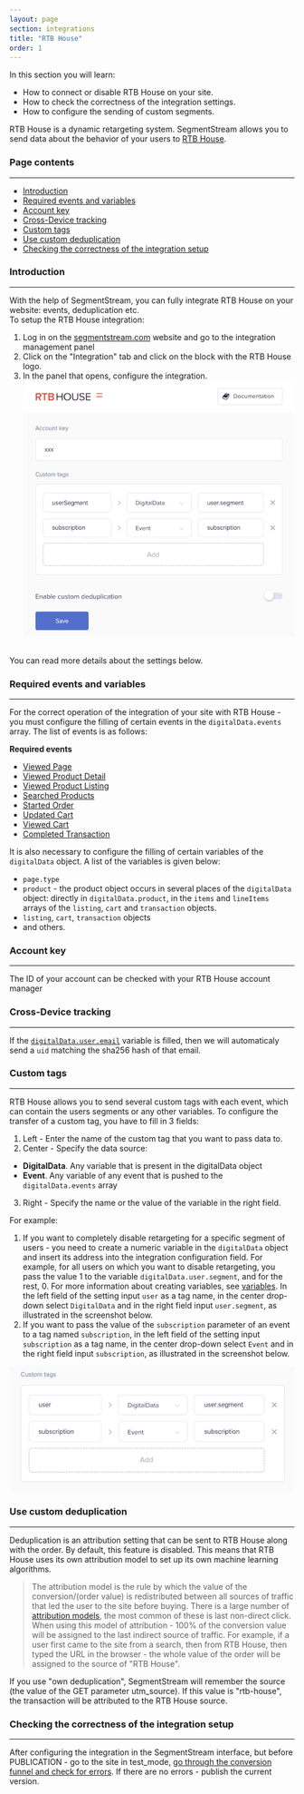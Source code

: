 ```yaml
---
layout: page
section: integrations
title: "RTB House"
order: 1
---
```


In this section you will learn:
* How to connect or disable RTB House on your site.
* How to check the correctness of the integration settings.
* How to configure the sending of custom segments.

RTB House is a dynamic retargeting system. SegmentStream allows you to send data about the behavior of your users to [RTB House](https://www.rtbhouse.com).

### Page contents
------
<ul class="page-navigation">
  <li><a href="#introduction">Introduction</a></li>
  <li><a href="#requiredEventsAndVariables">Required events and variables</a></li>
  <li><a href="#accountKey">Account key</a></li>
  <li><a href="#crossDevice">Cross-Device tracking</a></li>
  <li><a href="#customTags">Custom tags</a></li>
  <li><a href="#useCustomDeduplication">Use custom deduplication</a></li>
  <li><a href="#correctnessOfIntegrationSetup">Checking the correctness of the integration setup</a></li>
</ul>

### <a name="introduction"></a>Introduction
------
With the help of SegmentStream, you can fully integrate RTB House on your website: events, deduplication etc. <br />
To setup the RTB House integration:
1. Log in on the [segmentstream.com](https://admin.segmentstream.com/) website and go to the integration management panel
2. Click on the "Integration" tab and click on the block with the RTB House logo.
3. In the panel that opens, configure the integration.
![](/img/integrations.rtb.settings.png)
<br />
You can read more details about the settings below.

### <a name="requiredEventsAndVariables"></a>Required events and variables
------
For the correct operation of the integration of your site with RTB House - you must configure the filling of certain events in the `digitalData.events` array. The list of events is as follows:

**Required events**
* [Viewed Page](/events/viewed-page)
* [Viewed Product Detail](/events/viewed-product-detail)
* [Viewed Product Listing](/events/viewed-product-listing)
* [Searched Products](/events/searched-products)
* [Started Order](/events/started-order)
* [Updated Cart](/events/updated-cart)
* [Viewed Cart](/events/viewed-cart)
* [Completed Transaction](/events/completed-transaction)

It is also necessary to configure the filling of certain variables of the `digitalData` object. A list of the variables is given below:
* `page.type`
* `product` - the product object occurs in several places of the `digitalData` object: directly in `digitalData.product`, in the `items` and `lineItems` arrays of the `listing`, `cart` and `transaction` objects.
* `listing`, `cart`, `transaction` objects
* and others.

### <a name="accountKey"></a>Account key
------
The ID of your account can be checked with your RTB House account manager

### <a name="crossDevice"></a>Cross-Device tracking
------
If the [`digitalData.user.email`](/digitaldata/user#user.email) variable is filled, then we will automaticaly send a `uid` matching the sha256 hash of that email.

### <a name="customTags"></a>Custom tags
------
RTB House allows you to send several custom tags with each event, which can contain the users segments or any other variables.
To configure the transfer of a custom tag, you have to fill in 3 fields:
1. Left - Enter the name of the custom tag that you want to pass data to.
2. Center - Specify the data source:
 - **DigitalData**. Any variable that is present in the digitalData object
 - **Event**. Any variable of any event that is pushed to the `digitalData.events` array
3. Right - Specify the name or the value of the variable in the right field.

For example:
1. If you want to completely disable retargeting for a specific segment of users - you need to create a numeric variable in the `digitalData` object and insert its address into the integration configuration field.
For example, for all users on which you want to disable retargeting, you pass the value 1 to the variable `digitalData.user.segment`, and for the rest, 0. For more information about creating variables, see [variables](/for-analyst/variables).
In the left field of the setting input `user` as a tag name, in the center drop-down select `DigitalData` and in the right field input `user.segment`, as illustrated in the screenshot below.
2. If you want to pass the value of the `subscription` parameter of an event to a tag named `subscription`, in the left field of the setting input `subscription` as a tag name, in the center drop-down select `Event` and in the right field input `subscription`, as illustrated in the screenshot below.

![](/img/integrations.rtb.settings2.png)



### <a name="useCustomDeduplication"></a>Use custom deduplication
------
Deduplication is an attribution setting that can be sent to RTB House along with the order. By default, this feature is disabled. This means that RTB House uses its own attribution model to set up its own machine learning algorithms.
> The attribution model is the rule by which the value of the conversion/(order value) is redistributed between all sources of traffic that led the user to the site before buying. There is a large number of [attribution models](https://support.google.com/analytics/answer/1665189?hl=en), the most common of these is last non-direct click. When using this model of attribution - 100% of the conversion value will be assigned to the last indirect source of traffic. For example, if a user first came to the site from a search, then from RTB House, then typed the URL in the browser - the whole value of the order will be assigned to the source of "RTB House".

If you use "own deduplication", SegmentStream will remember the source (the value of the GET parameter utm_source). If this value is "rtb-house", the transaction will be attributed to the RTB House source.

### <a name="correctnessOfIntegrationSetup"></a>Checking the correctness of the integration setup
------
After configuring the integration in the SegmentStream interface, but before PUBLICATION - go to the site in test_mode, [go through the conversion funnel and check for errors](/for-analyst/integrations#testing).
If there are no errors - publish the current version.
